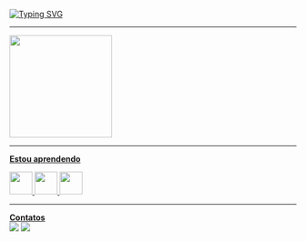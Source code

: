 <a href="https://git.io/typing-svg"><img src="https://readme-typing-svg.herokuapp.com?font=Fira+Code&size=15&pause=949&color=004CB8&vCenter=true&multiline=true&width=435&height=71&lines=Ol%C3%A1%2C+Me+chamo+Italo%2C+sou+estudante+de+An%C3%A1lise+e;Desenvolvimento+de+Sistemas.;Seja+Bem-Vindo+ao+meu+perfil+do+GitHub!" alt="Typing SVG" /></a>
<hr>                    

<a href="https://github.com/euoitalo">
<img height="180em" src="https://github-readme-stats.vercel.app/api?username=euoitalo&show_icons=true&theme=dracula&include_all_commits=true&count_private=true"/>
<hr>

<b> Estou aprendendo </b> <p>
<img src="https://cdn.jsdelivr.net/gh/devicons/devicon/icons/csharp/csharp-line.svg" width="40" height="40"/> <img
src="https://cdn.jsdelivr.net/gh/devicons/devicon/icons/java/java-original-wordmark.svg" width="40" height="40"/> <img src="https://cdn.jsdelivr.net/gh/devicons/devicon/icons/python/python-original-wordmark.svg" width="40" height="40"/>
<hr>

<b> Contatos </b> <br>
<a href = "mailto:euoitalosilva2000@gmail.com"><img src="https://img.shields.io/badge/Gmail-D14836?style=for-the-badge&logo=gmail&logoColor=white" target="_blank"></a>
<a href="https://www.linkedin.com/in/italosilva21" target="_blank"><img src="https://img.shields.io/badge/-LinkedIn-%230077B5?style=for-the-badge&logo=linkedin&logoColor=white" target="_blank"></a> 
